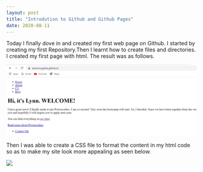 ```yaml
---
layout: post
title: "Introdution to Github and Github Pages"
date: 2020-08-11
---
```


Today I finally dove in and created my first web page on Github. I started by creating my first Repository.Then I learnt how to create files and directories. 
I created my first page with html. The result was as follows.
<p><img src="/images/html.jpg"></p>
Then I was able to create a CSS file to format the content in my html code so as to make my site look more appealing as seen below.
<p><img src="/images/withcss.jpg"></p>
